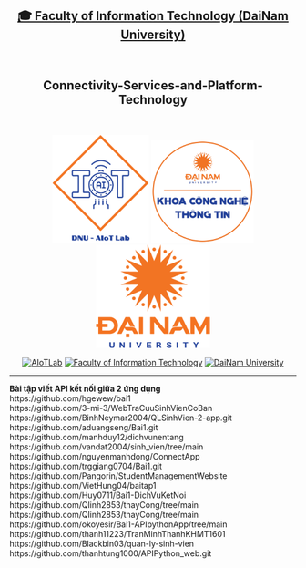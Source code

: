 <h2 align="center">
    <a href="https://dainam.edu.vn/vi/khoa-cong-nghe-thong-tin">
    🎓 Faculty of Information Technology (DaiNam University)
    </a>
</h2>
<br>
<h2 align="center">
    Connectivity-Services-and-Platform-Technology
</h2>
<br>
<div align="center">
    <p align="center">
        <img src="aiotlab_logo.png" alt="AIoTLab Logo" width="170"/>
        <img src="fitdnu_logo.png" alt="AIoTLab Logo" width="180"/>
        <img src="dnu_logo.png" alt="DaiNam University Logo" width="200"/>
    </p>

[![AIoTLab](https://img.shields.io/badge/AIoTLab-green?style=for-the-badge)](https://www.facebook.com/DNUAIoTLab)
[![Faculty of Information Technology](https://img.shields.io/badge/Faculty%20of%20Information%20Technology-blue?style=for-the-badge)](https://dainam.edu.vn/vi/khoa-cong-nghe-thong-tin)
[![DaiNam University](https://img.shields.io/badge/DaiNam%20University-orange?style=for-the-badge)](https://dainam.edu.vn)

</div>

<hr>
<b>Bài tập viết API kết nối giữa 2 ứng dụng</b>
<br>
https://github.com/hgewew/bai1
<br>
https://github.com/3-mi-3/WebTraCuuSinhVienCoBan
<br>
https://github.com/BinhNeymar2004/QLSinhVien-2-app.git
<br>
https://github.com/aduangseng/Bai1.git
<br>
https://github.com/manhduy12/dichvunentang
<br>
https://github.com/vandat2004/sinh_vien/tree/main
<br>
https://github.com/nguyenmanhdong/ConnectApp
<br>
https://github.com/trggiang0704/Bai1.git
<br>
https://github.com/Pangorin/StudentManagementWebsite
<br>
https://github.com/VietHung04/baitap1
<br>
https://github.com/Huy0711/Bai1-DichVuKetNoi
<br>
https://github.com/Qlinh2853/thayCong/tree/main
<br>
https://github.com/Qlinh2853/thayCong/tree/main
<br>
https://github.com/okoyesir/Bai1-APIpythonApp/tree/main
<br>
https://github.com/thanh11223/TranMinhThanhKHMT1601
<br>
https://github.com/Blackbin03/quan-ly-sinh-vien
<br>
https://github.com/thanhtung1000/APIPython_web.git


